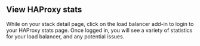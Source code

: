 

## View HAProxy stats

While on your stack detail page, click on the load balancer add-in to login to your HAProxy stats page. Once logged in, you will see a variety of statistics for your load balancer, and any potential issues.

